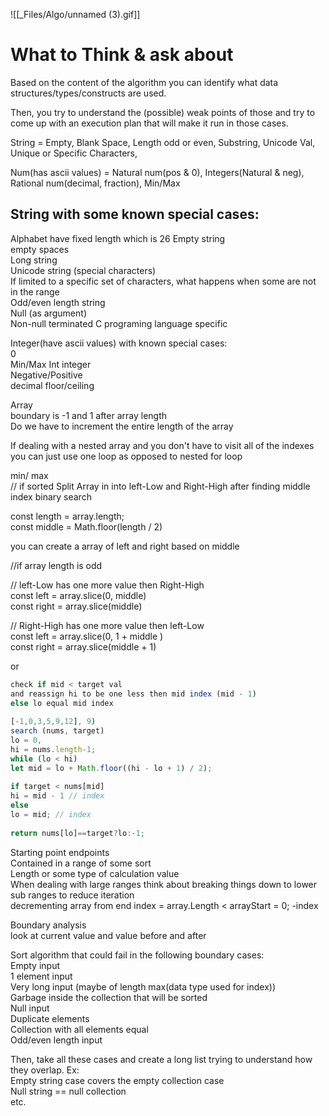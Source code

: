 ![[_Files/Algo/unnamed (3).gif]]

# What to Think & ask about

Based on the content of the algorithm you can identify what data structures/types/constructs are used.  
  
Then, you try to understand the (possible) weak points of those and try to come up with an execution plan that will make it run in those cases.  
  
String = Empty, Blank Space, Length odd or even, Substring, Unicode Val, Unique or Specific Characters,  
  
Num(has ascii values) = Natural num(pos & 0), Integers(Natural & neg), Rational num(decimal, fraction), Min/Max  
  
## String with some known special cases:  
Alphabet have fixed length which is 26
Empty string  
empty spaces  
Long string  
Unicode string (special characters)  
If limited to a specific set of characters, what happens when some are not in the range  
Odd/even length string  
Null (as argument)  
Non-null terminated C programing language specific  
  
Integer(have ascii values) with known special cases:  
0  
Min/Max Int integer  
Negative/Positive  
decimal floor/ceiling  
  
Array  
boundary is -1 and 1 after array length  
Do we have to increment the entire length of the array  
  
If dealing with a nested array and you don't have to visit all of the indexes you can just use one loop as opposed to nested for loop  
  
min/ max  
// if sorted Split Array in into left-Low and Right-High after finding middle index binary search  
  
  
const length = array.length;  
const middle = Math.floor(length / 2)  
  
you can create a array of left and right based on middle  
  
//if array length is odd  
  
// left-Low has one more value then Right-High  
const left = array.slice(0, middle)  
const right = array.slice(middle)  
  
// Right-High has one more value then left-Low  
const left = array.slice(0, 1 + middle )  
const right = array.slice(middle + 1)  
  
or  
```javascript
check if mid < target val  
and reassign hi to be one less then mid index (mid - 1)  
else lo equal mid index  
  
[-1,0,3,5,9,12], 9)  
search (nums, target)  
lo = 0,  
hi = nums.length-1;  
while (lo < hi)  
let mid = lo + Math.floor((hi - lo + 1) / 2);  
  
if target < nums[mid]  
hi = mid - 1 // index  
else  
lo = mid; // index  
  
return nums[lo]==target?lo:-1;  

```  
  
Starting point endpoints  
Contained in a range of some sort  
Length or some type of calculation value  
When dealing with large ranges think about breaking things down to lower sub ranges to reduce iteration  
decrementing array from end index = array.Length < arrayStart = 0; -index  
  
Boundary analysis  
look at current value and value before and after  
  
Sort algorithm that could fail in the following boundary cases:  
Empty input  
1 element input  
Very long input (maybe of length max(data type used for index))  
Garbage inside the collection that will be sorted  
Null input  
Duplicate elements  
Collection with all elements equal  
Odd/even length input  
  
Then, take all these cases and create a long list trying to understand how they overlap. Ex:  
Empty string case covers the empty collection case  
Null string == null collection  
etc.